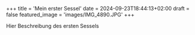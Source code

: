 +++
title = 'Mein erster Sessel'
date = 2024-09-23T18:44:13+02:00
draft = false
featured_image = 'images/IMG_4890.JPG'
+++

Hier Beschreibung des ersten Sessels
